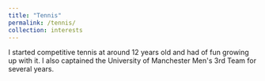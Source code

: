 ```yaml
---
title: "Tennis"
permalink: /tennis/
collection: interests
---
```


I started competitive tennis at around 12 years old and had of fun growing up with it. I also captained the University of Manchester Men's 3rd Team for several years.
